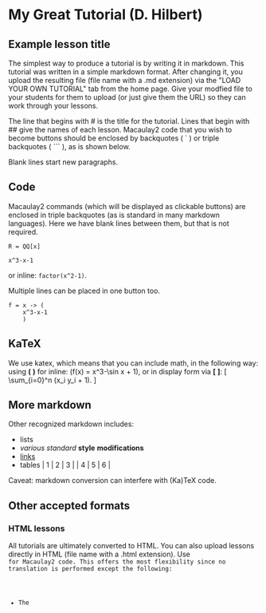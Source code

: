 # My Great Tutorial (D. Hilbert)
## Example lesson title

The simplest way to produce a tutorial is by writing it in markdown.
This tutorial was written in a simple markdown format.  After changing it,
you upload the resulting file (file name with a .md extension) via the "LOAD YOUR OWN TUTORIAL" tab
from the home page.  Give your modfied file to your students for them to upload (or just give them the URL)
so they can work through your lessons.

The line that begins with # is
the title for the tutorial.  Lines that begin with ## give the names
of each lesson.  Macaulay2
code that you wish to become buttons should be enclosed by backquotes (	`	) or
triple backquotes (	```	), as is shown below.

Blank lines start new paragraphs.

## Code
Macaulay2 commands (which will be displayed as clickable buttons) are
enclosed in triple backquotes (as is standard in many markdown
languages). Here we have blank lines between them, but that is not
required.

```
R = QQ[x]
```

```
x^3-x-1
```

or inline: `factor(x^2-1)`.

Multiple lines can be placed in one button too.

```
f = x -> (
    x^3-x-1
    )
```

## KaTeX
We use katex, which means that you can include math, in the following way:
using **\(** **\)** for inline: \(f(x) = x^3-\sin x + 1\), or in display form via
**\[** **\]**:
\[ \sum_{i=0}^n (x_i y_i + 1). \]


## More markdown
Other recognized markdown includes:
* lists
* *various* _standard_ **style** __modifications__
* [links](https://github.com/pzinn/Macaulay2Web)
* tables
| 1 | 2 | 3 |
| 4 | 5 | 6 |

Caveat: markdown conversion can interfere with (Ka)TeX code.

## Other accepted formats

### HTML lessons
All tutorials are ultimately converted to HTML.
You can also upload lessons directly in HTML (file name with a .html extension).
Use <code> for Macaulay2 code.
This offers the most flexibility since no translation is performed except the following:
* The <title> tag (or the <header> if the former is absent) is used as title of the tutorial.
* Every <section> is a page (lesson) in the tutorial.
The <header> of each <section> is its title (for the table of contents on the HOME tab).
All content outside <section> will appear in every lesson.
If there is a <nav> section it will be transferred to the HOME tab (right before the table of contents).

### M2 files
You can directly upload a Macaulay2 file (file name with a .m2 extension). This offers the least flexibility,
as code is simply displayed as a single page.
